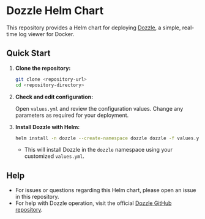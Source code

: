 # Dozzle Helm Chart

This repository provides a Helm chart for deploying [Dozzle](https://github.com/amir20/dozzle), a simple, real-time log viewer for Docker.

## Quick Start

1. **Clone the repository:**
   ```bash
   git clone <repository-url>
   cd <repository-directory>
   ```

2. **Check and edit configuration:**
   
   Open `values.yml` and review the configuration values. Change any parameters as required for your deployment.

3. **Install Dozzle with Helm:**
   ```bash
   helm install -n dozzle --create-namespace dozzle dozzle -f values.yml
   ```

   - This will install Dozzle in the `dozzle` namespace using your customized `values.yml`.

## Help
- For issues or questions regarding this Helm chart, please open an issue in this repository.
- For help with Dozzle operation, visit the official [Dozzle GitHub repository](https://github.com/amir20/dozzle).
